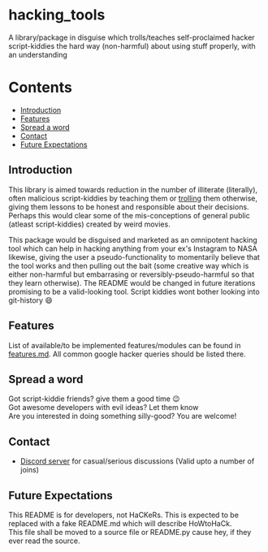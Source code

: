 # hacking_tools
A library/package in disguise which trolls/teaches self-proclaimed hacker script-kiddies the hard way (non-harmful) about using stuff properly, with an understanding

# Contents
* [Introduction](#introduction)
* [Features](#features)
* [Spread a word](#spreadword)
* [Contact](#contact)
* [Future Expectations](#future)

## <a name="introduction"></a>Introduction
This library is aimed towards reduction in the number of illiterate (literally), often malicious script-kiddies by teaching them or [trolling](https://www.urbandictionary.com/define.php?term=Trolling) them otherwise, giving them lessons to be honest and responsible about their decisions.  
Perhaps this would clear some of the mis-conceptions of general public (atleast script-kiddies) created by weird movies.

This package would be disguised and marketed as an omnipotent hacking tool which can help in hacking anything from your ex's Instagram to NASA likewise, giving the user a pseudo-functionality to momentarily believe that the tool works and then pulling out the bait (some creative way which is either non-harmful but embarrasing or reversibly-pseudo-harmful so that they learn otherwise).
The README would be changed in future iterations promising to be a valid-looking tool. Script kiddies wont bother looking into git-history :smile:


## <a name="features"></a>Features
List of available/to be implemented features/modules can be found in [features.md](features.md). All common google hacker queries should be listed there.

## <a name="spreadword"></a>Spread a word
Got script-kiddie friends? give them a good time :wink:  
Got awesome developers with evil ideas? Let them know  
Are you interested in doing something silly-good? You are welcome!  

## <a name="contact"></a>Contact
* [Discord server](https://discord.gg/8nfVB4q) for casual/serious discussions (Valid upto a number of joins)

## <a name="future"></a>Future Expectations
This README is for developers, not HaCKeRs. This is expected to be replaced with a fake README.md which will describe HoWtoHaCk.  
This file shall be moved to a source file or README.py cause hey, if they ever read the source.
